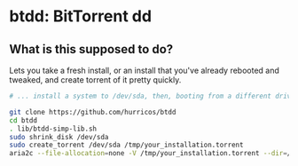btdd: BitTorrent dd
===

## What is this supposed to do?

Lets you take a fresh install, or an install that you've already
rebooted and tweaked, and create torrent of it pretty quickly.

```sh
# ... install a system to /dev/sda, then, booting from a different drive, run ...

git clone https://github.com/hurricos/btdd
cd btdd
. lib/btdd-simp-lib.sh
sudo shrink_disk /dev/sda
sudo create_torrent /dev/sda /tmp/your_installation.torrent
aria2c --file-allocation=none -V /tmp/your_installation.torrent --dir=/dev -O 1=sda
```

